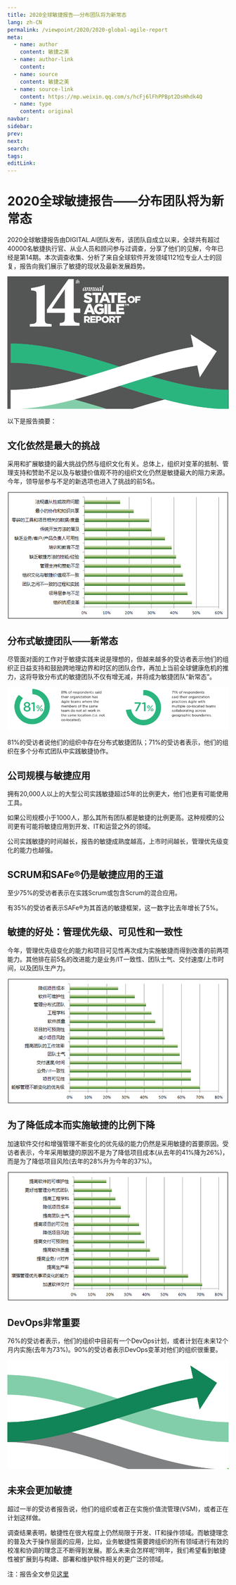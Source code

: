 ```yaml
---
title: 2020全球敏捷报告——分布团队将为新常态
lang: zh-CN
permalink: /viewpoint/2020/2020-global-agile-report
meta:
  - name: author
    content: 敏捷之美
  - name: author-link
    content: 
  - name: source
    content: 敏捷之美
  - name: source-link
    content: https://mp.weixin.qq.com/s/hcFj6lFhPPBpt2DsHhdk4Q
  - name: type
    content: original
navbar:
sidebar:
prev:
next:
search:
tags:
editLink:
---
```

# 2020全球敏捷报告——分布团队将为新常态

<copyright :meta="$frontmatter.meta" />

2020全球敏捷报告由DIGITAL.AI团队发布，该团队自成立以来，全球共有超过40000名敏捷执行官、从业人员和顾问参与过调查，分享了他们的见解，今年已经是第14期。本次调查收集、分析了来自全球软件开发领域1121位专业人士的回复，报告向我们展示了敏捷的现状及最新发展趋势。

![](./tc.03.02.002/1.jpg)

以下是报告摘要：

## 文化依然是最大的挑战

采用和扩展敏捷的最大挑战仍然与组织文化有关。总体上，组织对变革的抵制、管理支持和赞助不足以及与敏捷价值观不符的组织文化仍然是敏捷最大的阻力来源。今年，领导层参与不足的新选项也进入了挑战的前5名。

![](./tc.03.02.002/2.jpg)
  
## 分布式敏捷团队——新常态

尽管面对面的工作对于敏捷实践来说是理想的，但越来越多的受访者表示他们的组织正日益支持和鼓励跨地理边界和时区的团队合作，再加上当前全球健康危机的推力，这将导致分布式的敏捷团队不仅有增无减，并将成为敏捷团队“新常态”。 

![](./tc.03.02.002/3.jpg)

81%的受访者说他们的组织中存在分布式敏捷团队；71%的受访者表示，他们的组织在多个分布式团队中实践敏捷协作。

## 公司规模与敏捷应用

拥有20,000人以上的大型公司实践敏捷超过5年的比例更大，他们也更有可能使用工具。

如果公司规模小于1000人，那么其所有团队都是敏捷的比例更高。这种规模的公司更有可能将敏捷应用到开发、IT和运营之外的领域。 

公司实践敏捷的时间越长，报告的敏捷成熟度越高，上市时间越长，管理优先级变化的能力也越强。

## SCRUM和SAFe®仍是敏捷应用的王道

至少75%的受访者表示在实践Scrum或包含Scrum的混合应用。

有35%的受访者表示SAFe®为其首选的敏捷框架，这一数字比去年增长了5%。 

## 敏捷的好处：管理优先级、可见性和一致性

今年，管理优先级变化的能力和项目可见性再次成为实施敏捷而得到改善的前两项能力。其他排在前5名的改进能力是业务/IT一致性、团队士气、交付速度/上市时间，以及团队生产力。 
 
![](./tc.03.02.002/4.jpg)

## 为了降低成本而实施敏捷的比例下降

加速软件交付和增强管理不断变化的优先级的能力仍然是采用敏捷的首要原因。受访者表示，今年采用敏捷的原因不是为了降低项目成本(从去年的41%降为26%)，而是为了降低项目风险(去年的28%升为今年的37%)。 
 
![](./tc.03.02.002/5.jpg)

## DevOps非常重要

76%的受访者表示，他们的组织中目前有一个DevOps计划，或者计划在未来12个月内实施(去年为73%)。90%的受访者表示DevOps变革对他们的组织很重要。

![](./tc.03.02.002/6.jpg)

## 未来会更加敏捷

超过一半的受访者报告说，他们的组织或者正在实施价值流管理(VSM)，或者正在计划这样做。

调查结果表明，敏捷性在很大程度上仍然局限于开发、IT和操作领域。而敏捷理念的普及大于操作层面的应用，比如，业务敏捷性需要跨组织的所有领域进行有效的校准和协调的理念正不断得到发展。那么未来会怎样呢?明年，我们希望看到敏捷性被扩展到与构建、部署和维护软件相关的更广泛的领域。

注：报告全文参见[这里](https://stateofagile.com/#ufh-c-7027494-state-of-agile)